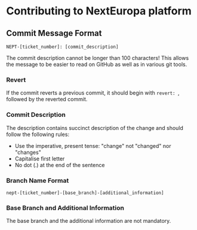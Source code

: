# Contributing to NextEuropa platform

## Commit Message Format

```
NEPT-[ticket_number]: [commit_description]
```

The commit description cannot be longer than 100 characters! This allows the message to be easier
to read on GitHub as well as in various git tools.

### Revert
If the commit reverts a previous commit, it should begin with `revert: `, followed by the reverted commit.

### Commit Description
The description contains succinct description of the change and should follow
the following rules:

* Use the imperative, present tense: "change" not "changed" nor "changes"
* Capitalise first letter
* No dot (.) at the end of the sentence

### Branch Name Format

```
nept-[ticket_number]-[base_branch]-[additional_information]
```

### Base Branch and Additional Information
The base branch and the additional information are not mandatory.
